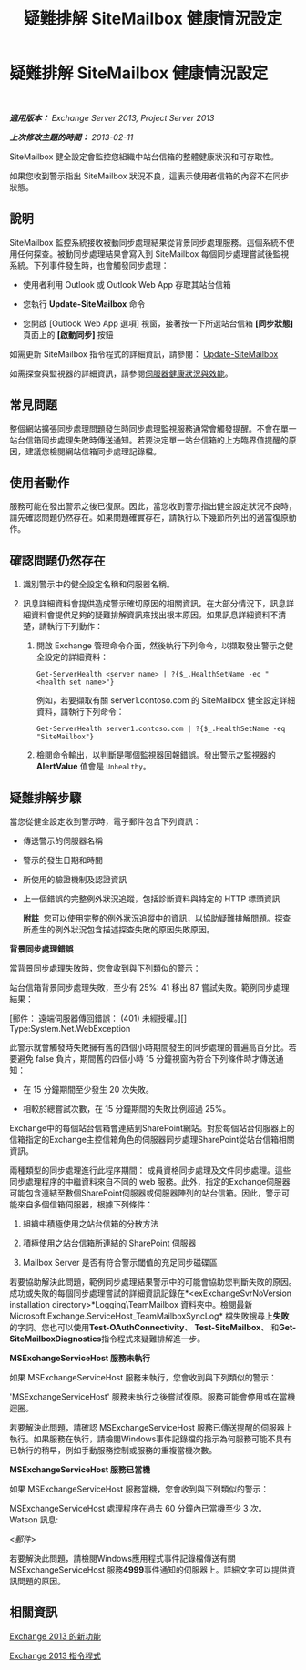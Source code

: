 ﻿---
title: 疑難排解 SiteMailbox 健康情況設定
TOCTitle: 疑難排解 SiteMailbox 健康情況設定
ms:assetid: ac00985c-c9a5-44bf-b152-4b99d8ae24ed
ms:mtpsurl: https://technet.microsoft.com/zh-tw/library/ms.exch.scom.sitemailbox(v=EXCHG.150)
ms:contentKeyID: 53276411
ms.date: 03/07/2017
mtps_version: v=EXCHG.150
ms.translationtype: MT
---

# 疑難排解 SiteMailbox 健康情況設定

 

_**適用版本：** Exchange Server 2013, Project Server 2013_

_**上次修改主題的時間：** 2013-02-11_

SiteMailbox 健全設定會監控您組織中站台信箱的整體健康狀況和可存取性。

如果您收到警示指出 SiteMailbox 狀況不良，這表示使用者信箱的內容不在同步狀態。

## 說明

SiteMailbox 監控系統接收被動同步處理結果從背景同步處理服務。這個系統不使用任何探查。被動同步處理結果會寫入到 SiteMailbox 每個同步處理嘗試後監視系統。下列事件發生時，也會觸發同步處理：

  - 使用者利用 Outlook 或 Outlook Web App 存取其站台信箱

  - 您執行 **Update-SiteMailbox** 命令

  - 您開啟 \[Outlook Web App 選項\] 視窗，接著按一下所選站台信箱 **\[同步狀態\]** 頁面上的 **\[啟動同步\]** 按鈕

如需更新 SiteMailbox 指令程式的詳細資訊，請參閱： [Update-SiteMailbox](https://technet.microsoft.com/zh-tw/library/jj218690\(v=exchg.150\))

如需探查與監視器的詳細資訊，請參閱[伺服器健康狀況與效能](https://technet.microsoft.com/zh-tw/library/jj150551\(v=exchg.150\))。

## 常見問題

整個網站擴張同步處理問題發生時同步處理監視服務通常會觸發提醒。不會在單一站台信箱同步處理失敗時傳送通知。若要決定單一站台信箱的上方臨界值提醒的原因，建議您檢閱網站信箱同步處理記錄檔。

## 使用者動作

服務可能在發出警示之後已復原。因此，當您收到警示指出健全設定狀況不良時，請先確認問題仍然存在。如果問題確實存在，請執行以下幾節所列出的適當復原動作。

## 確認問題仍然存在

1.  識別警示中的健全設定名稱和伺服器名稱。

2.  訊息詳細資料會提供造成警示確切原因的相關資訊。在大部分情況下，訊息詳細資料會提供足夠的疑難排解資訊來找出根本原因。如果訊息詳細資料不清楚，請執行下列動作：
    
    1.  開啟 Exchange 管理命令介面，然後執行下列命令，以擷取發出警示之健全設定的詳細資料：
        
            Get-ServerHealth <server name> | ?{$_.HealthSetName -eq "<health set name>"}
        
        例如，若要擷取有關 server1.contoso.com 的 SiteMailbox 健全設定詳細資料，請執行下列命令：
        
            Get-ServerHealth server1.contoso.com | ?{$_.HealthSetName -eq "SiteMailbox"}
    
    2.  檢閱命令輸出，以判斷是哪個監視器回報錯誤。發出警示之監視器的 **AlertValue** 值會是 `Unhealthy`。

## 疑難排解步驟

當您從健全設定收到警示時，電子郵件包含下列資訊：

  - 傳送警示的伺服器名稱

  - 警示的發生日期和時間

  - 所使用的驗證機制及認證資訊

  - 上一個錯誤的完整例外狀況追蹤，包括診斷資料與特定的 HTTP 標頭資訊  
    
    **附註**  您可以使用完整的例外狀況追蹤中的資訊，以協助疑難排解問題。探查所產生的例外狀況包含描述探查失敗的原因失敗原因。

**背景同步處理錯誤**

當背景同步處理失敗時，您會收到與下列類似的警示：

站台信箱背景同步處理失敗，至少有 25%: 41 移出 87 嘗試失敗。範例同步處理結果：

\[郵件： 遠端伺服器傳回錯誤： (401) 未經授權。\]\[\] Type:System.Net.WebException

此警示就會觸發時失敗擁有舊的四個小時期間發生的同步處理的普遍高百分比。若要避免 false 負片，期間舊的四個小時 15 分鐘視窗內符合下列條件時才傳送通知：

  - 在 15 分鐘期間至少發生 20 次失敗。

  - 相較於總嘗試次數，在 15 分鐘期間的失敗比例超過 25%。

Exchange中的每個站台信箱會連結到SharePoint網站。對於每個站台伺服器上的信箱指定的Exchange主控信箱角色的伺服器同步處理SharePoint從站台信箱相關資訊。

兩種類型的同步處理進行此程序期間： 成員資格同步處理及文件同步處理。這些同步處理程序的中繼資料來自不同的 web 服務。此外，指定的Exchange伺服器可能包含連結至數個SharePoint伺服器或伺服器陣列的站台信箱。因此，警示可能來自多個信箱伺服器，根據下列條件：

1.  組織中積極使用之站台信箱的分散方法

2.  積極使用之站台信箱所連結的 SharePoint 伺服器

3.  Mailbox Server 是否有符合警示閾值的充足同步磁碟區

若要協助解決此問題，範例同步處理結果警示中的可能會協助您判斷失敗的原因。成功或失敗的每個同步處理嘗試的詳細資訊記錄在*\<exExchangeSvrNoVersion installation directory\>*Logging\\TeamMailbox 資料夾中。檢閱最新 Microsoft.Exchange.ServiceHost\_TeamMailboxSyncLog\* 檔失敗搜尋上**失敗**的字詞。您也可以使用**Test-OAuthConnectivity**、 **Test-SiteMailbox**、 和**Get-SiteMailboxDiagnostics**指令程式來疑難排解進一步。

**MSExchangeServiceHost 服務未執行**

如果 MSExchangeServiceHost 服務未執行，您會收到與下列類似的警示：

'MSExchangeServiceHost' 服務未執行之後嘗試復原。服務可能會停用或在當機迴圈。

若要解決此問題，請確認 MSExchangeServiceHost 服務已傳送提醒的伺服器上執行。如果服務在執行，請檢閱Windows事件記錄檔的指示為何服務可能不具有已執行的稍早，例如手動服務控制或服務的重複當機次數。

**MSExchangeServiceHost 服務已當機**

如果 MSExchangeServiceHost 服務當機，您會收到與下列類似的警示：

MSExchangeServiceHost 處理程序在過去 60 分鐘內已當機至少 3 次。  
Watson 訊息:

\<*郵件*\>

若要解決此問題，請檢閱Windows應用程式事件記錄檔傳送有關 MSExchangeServiceHost 服務**4999**事件通知的伺服器上。詳細文字可以提供資訊問題的原因。

## 相關資訊

[Exchange 2013 的新功能](https://technet.microsoft.com/zh-tw/library/jj150540\(v=exchg.150\))

[Exchange 2013 指令程式](https://technet.microsoft.com/zh-tw/library/bb124413\(v=exchg.150\))

